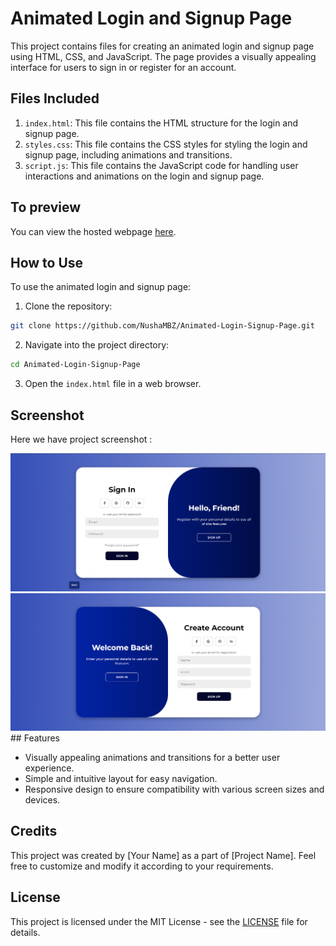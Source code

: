 # Animated Login and Signup Page

This project contains files for creating an animated login and signup page using HTML, CSS, and JavaScript. The page provides a visually appealing interface for users to sign in or register for an account.

## Files Included

1. `index.html`: This file contains the HTML structure for the login and signup page.
2. `styles.css`: This file contains the CSS styles for styling the login and signup page, including animations and transitions.
3. `script.js`: This file contains the JavaScript code for handling user interactions and animations on the login and signup page.

## To preview

You can view the hosted webpage [here](https://animated-login-signup-page-hazel.vercel.app/).

## How to Use

To use the animated login and signup page:

1. Clone the repository:

```bash
git clone https://github.com/NushaMBZ/Animated-Login-Signup-Page.git
```

2. Navigate into the project directory:
```bash
cd Animated-Login-Signup-Page
```
3. Open the `index.html` file in a web browser.

## Screenshot
Here we have project screenshot :

<div align="center">
    <img src="Signin.png" alt="Signin Screenshot" style="margin-right: '10px';"/>
    <img src="Signup.png" alt="Signup Screenshot" style="margin-right: '10px';"/>
</div>
## Features

- Visually appealing animations and transitions for a better user experience.
- Simple and intuitive layout for easy navigation.
- Responsive design to ensure compatibility with various screen sizes and devices.

## Credits

This project was created by [Your Name] as a part of [Project Name]. Feel free to customize and modify it according to your requirements.

## License

This project is licensed under the MIT License - see the [LICENSE](LICENSE) file for details.
